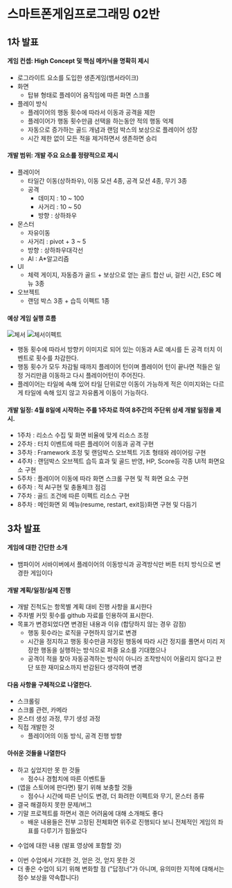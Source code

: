 # 스마트폰게임프로그래밍 02반

## 1차 발표
#### 게임 컨셉: High Concept 및 핵심 메카닉을 명확히 제시
- 로그라이트 요소를 도입한 생존게임(뱀서라이크)
- 화면
  - 탑뷰 형태로 플레이어 움직임에 따른 화면 스크롤
- 플레이 방식
  - 플레이어의 행동 횟수에 따라서 이동과 공격을 제한
  - 플레이어가 행동 횟수만큼 선택을 하는동안 적의 행동 억제
  - 자동으로 증가하는 골드 개념과 랜덤 박스의 보상으로 플레이어 성장
  - 시간 제한 없이 모든 적을 제거하면서 생존하면 승리


#### 개발 범위: 개발 주요 요소를 정량적으로 제시
- 플레이어
  - 타일간 이동(상하좌우), 이동 모션 4종, 공격 모션 4종, 무기 3종
  - 공격
    - 데미지 : 10 ~ 100
    - 사거리 : 10 ~ 50
    - 방향 : 상하좌우
- 몬스터
  - 자유이동
  - 사거리 : pivot + 3 ~ 5
  - 방향 : 상하좌우대각선
  - AI : A*알고리즘
- UI
  - 체력 게이지, 자동증가 골드 + 보상으로 얻는 골드 합산 ui, 걸린 시간, ESC 메뉴 3종
- 오브젝트
  - 랜덤 박스 3종 + 습득 이펙트 1종
  

  
#### 예상 게임 실행 흐름

![체서](https://github.com/user-attachments/assets/e37dc017-e04e-49d7-8839-2381fc7c633c)
![체서이펙트](https://github.com/user-attachments/assets/46370539-070c-4f3c-b641-87e2025b18fc)
- 행동 횟수에 따라서 방향키 이미지로 되어 있는 이동과 A로 예시를 든 공격 터치 이벤트로 횟수를 차감한다.
- 행동 횟수가 모두 차감될 때까지 플레이어 턴이며 플레이어 턴이 끝나면 적들은 일정 거리만큼 이동하고 다시 플레이어턴이 주어진다.
- 플레이어는 타일에 속해 있어 타일 단위로만 이동이 가능하게 적은 이미지와는 다르게 타일에 속해 있지 않고 자유롭게 이동이 가능하다.
  



#### 개발 일정: 4월 8일에 시작하는 주를 1주차로 하여 8주간의 주단위 상세 개발 일정을 제시.
- 1주차 : 리소스 수집 및 화면 비율에 맞게 리소스 조정
- 2주차 : 터치 이벤트에 따른 플레이어 이동과 공격 구현
- 3주차 : Framework 조정 및 랜덤박스 오브젝트 기초 형태와 레이어링 구현
- 4주차 : 랜덤박스 오브젝트 습득 효과 및 골드 반영, HP, Score등 각종 UI적 화면요소 구현
- 5주차 : 플레이어 이동에 따라 화면 스크롤 구현 및 적 화면 요소 구현
- 6주차 : 적 AI구현 및 충돌체크 점검
- 7주차 : 골드 조건에 따른 이펙트 리소스 구현
- 8주차 : 메인화면 외 메뉴(resume, restart, exit등)화면 구현 및 다듬기



## 3차 발표
#### 게임에 대한 간단한 소개
- 뱀파이어 서바이버에서 플레이어의 이동방식과 공격방식만 버튼 터치 방식으로 변경한 게임이다
 
#### 개발 계획/일정/실제 진행
- 개발 진척도는 항목별 계획 대비 진행 사항을 표시한다
- 주차별 커밋 횟수를 github 자료를 인용하여 표시한다.
- 목표가 변경되었다면 변경된 내용과 이유 (합당하지 않는 경우 감점)
  - 행동 횟수라는 로직을 구현하지 않기로 변경
  - 시간을 정지하고 행동 횟수만큼 저장된 행동에 따라 시간 정지를 풀면서 미리 저장한 행동을 실행하는 방식으로 퍼즐 요소를 기대했으나
  - 공격이 적을 찾아 자동공격하는 방식이 아니라 조작방식이 어울리지 않다고 판단 또한 재미요소까지 반감된다 생각하여 변경
 
#### 다음 사항을 구체적으로 나열한다.
- 스크롤링
- 스크롤 관련, 카메라
- 몬스터 생성 과정, 무기 생성 과정
- 직접 개발한 것
  - 플레이어의 이동 방식, 공격 진행 방향
 
#### 아쉬운 것들을 나열한다
- 하고 싶었지만 못 한 것들
  - 점수나 경험치에 따른 이벤트들
- (앱을 스토어에 판다면) 팔기 위해 보충할 것들
  - 점수나 시간에 따른 난이도 변경, 더 화려한 이펙트와 무기, 몬스터 종류
- 결국 해결하지 못한 문제/버그
- 기말 프로젝트를 하면서 겪은 어려움에 대해 소개해도 좋다
  - 배운 내용들은 전부 고정된 전체화면 위주로 진행되다 보니 전체적인 게임의 좌표를 다루기가 힘들었다
* 수업에 대한 내용 (발표 영상에 포함할 것)
- 이번 수업에서 기대한 것, 얻은 것, 얻지 못한 것
- 더 좋은 수업이 되기 위해 변화할 점 ("답정너"가 아니며, 유의미한 지적에 대해서는 점수 보상을 약속합니다)
